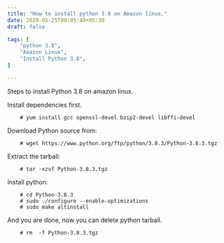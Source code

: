 ```yaml
---
title: "How to install python 3.8 on Amazon linux."
date: 2020-05-25T00:05:40+05:30
draft: false

tags: [
    "python 3.8",
    "Amazon Linux",
    "Install Python 3.8",
]

---
```


Steps to install Python 3.8 on amazon linux.
<!--more-->

Install dependencies first.

```
    # yum install gcc openssl-devel bzip2-devel libffi-devel
```

Download Python source from:

```
    # wget https://www.python.org/ftp/python/3.8.3/Python-3.8.3.tgz
```

Extract the tarball:
```
    # tar -xzvf Python-3.8.3.tgz
```

Install python:

```
    # cd Python-3.8.3
    # sudo ./configure --enable-optimizations
    # sudo make altinstall
```

And you are done, now you can delete python tarball.

```
    # rm  -f Python-3.8.3.tgz
```
